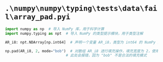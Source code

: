 # `.\numpy\numpy\typing\tests\data\fail\array_pad.pyi`

```py
import numpy as np  # 导入 NumPy 库，用于科学计算
import numpy.typing as npt  # 导入 NumPy 的类型提示模块，用于类型注解

AR_i8: npt.NDArray[np.int64]  # 声明一个变量 AR_i8，类型为 int64 的 NumPy 数组

np.pad(AR_i8, 2, mode="bob")  # 对数组 AR_i8 进行填充操作，填充宽度为 2，使用非法填充模式 "bob"
                            # 此处会报错，因为 "bob" 不是合法的填充模式
```